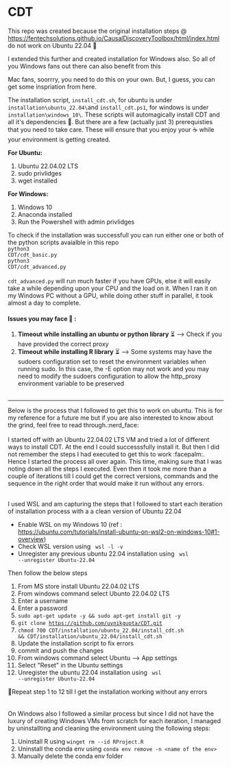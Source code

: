 # CDT

This repo was created because the original installation steps @ https://fentechsolutions.github.io/CausalDiscoveryToolbox/html/index.html do not work on Ubuntu 22.04 :woozy_face:

I extended this further and created installation for Windows also. So all of you Windows fans out there can also benefit from this

Mac fans, soorrry, you need to do this on your own. But, I guess, you can get some inspriation from here.

The installation script, `install_cdt.sh`, for ubuntu is under `installation\ubuntu_22.04\`and `install_cdt.ps1`, for windows is under `installation\windows_10\`. These scripts will automagically install CDT and all it's dependencies 💃. But there are a few (actually just 3) prerequisties that you need to take care. These will ensure that you enjoy your ☕️ while your environment is getting created. 

**For Ubuntu:**

1. Ubuntu 22.04.02 LTS
2. sudo privlidges
3. wget installed

**For Windows:**

1. Windows 10
2. Anaconda installed
3. Run the Powershell with admin privlidges

To check if the installation was successfull you can run either one or both of the python scripts avaialble in this repo<br>
<code>python3 CDT/cdt_basic.py</code><br>
<code>python3 CDT/cdt_advanced.py</code><br><br>
<code>cdt_advanced.py</code> will run much faster if you have GPUs, else it will easily take a while depending upon your CPU and the load on it. When I ran it on my Windows PC without a GPU, while doing other stuff in parallel, it took almost a day to complete.
<br>

#### Issues you may face :face_with_head_bandage: :

1. **Timeout while installing an ubuntu or python library** :hourglass_flowing_sand: --> Check if you have provided the correct proxy
2. **Timeout while installing R library** :hourglass_flowing_sand: --> Some systems may have the sudoers configuration set to reset the environment variables when running sudo. In this case, the -E option may not work and you may need to modify the sudoers configuration to allow the http_proxy environment variable to be preserved<br><br>

<hr>
Below is the process that I followed to get this to work on ubuntu. This is for my reference for a future me but if you are also interested to know about the grind, feel free to read through.:nerd_face:<br><br>
I started off with an Ubuntu 22.04.02 LTS VM and tried a lot of different ways to install CDT. At the end I could successsfully install it. But then I did not remember the steps I had executed to get this to work :facepalm:. Hence I started the process all over again. This time, making sure that I was noting down all the steps I executed. Even then it took me more than a couple of iterations till I could get the correct versions, commands and the sequence in the right order that would make it run without any errors.<br><br>


I used WSL and am capturing the steps that I followed to start each iteration of installation process with a a clean version of Ubuntu 22.04

- Enable WSL on my Windows 10 (ref : https://ubuntu.com/tutorials/install-ubuntu-on-wsl2-on-windows-10#1-overview)
- Check WSL version using <code> wsl -l -v </code>
- Unregister any previous ubuntu 22.04 installation using <code> wsl --unregister Ubuntu-22.04 </code>

Then follow the below steps

1. From MS store install Ubuntu 22.04.02 LTS
2. From windows command select Ubunto 22.04.02 LTS
3. Enter a username
4. Enter a password
5. <code>sudo apt-get update -y && sudo apt-get install git -y </code>
6. <code>git clone https://github.com/uvnikgupta/CDT.git </code>
7. <code>chmod 700 CDT/installation/ubuntu_22.04/install_cdt.sh && CDT/installation/ubuntu_22.04/install_cdt.sh </code>
8. Update the installation script to fix errors
9. commit and push the changes
10. From windows command select Ubuntu --> App settings
11. Select "Reset" in the Ubuntu settings
12. Unregister the ubuntu 22.04 installation using <code> wsl --unregister Ubuntu-22.04 </code>

:repeat:Repeat step 1 to 12 till I get the installation working without any errors
<br><br><br>
On Windows also I followed a similar process but since I did not have the luxury of creating Windows VMs from scratch for each iteration, I managed by uninstallting and cleaning the environment using the following steps:

1. Uninstall R using `winget rm --id RProject.R`
2. Uninstall the conda env using `conda env remove -n <name of the env>`
3. Manually delete the conda env folder
